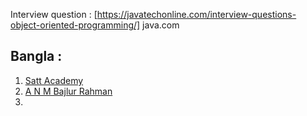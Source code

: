 Interview question : [https://javatechonline.com/interview-questions-object-oriented-programming/]
java.com [](https://dev.java/learn/)

## Bangla :
1. [Satt Academy ](https://sattacademy.com/skill/%E0%A6%AD%E0%A7%82%E0%A6%AE%E0%A6%BF%E0%A6%95%E0%A6%BE-%E0%A6%8F%E0%A6%AC%E0%A6%82-%E0%A6%AA%E0%A7%8D%E0%A6%B0%E0%A6%BE%E0%A6%A5%E0%A6%AE%E0%A6%BF%E0%A6%95-%E0%A6%A7%E0%A6%BE%E0%A6%B0%E0%A6%A3%E0%A6%BE)
2. [A N M Bajlur Rahman](https://java.howtocode.dev/)
3. 